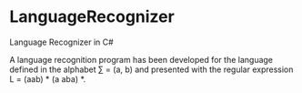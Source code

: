 # LanguageRecognizer
Language Recognizer in C#

A language recognition program has been developed for the language defined in the alphabet ∑ = (a, b) and 
presented with the regular expression L = (aab) * (a aba) *.
